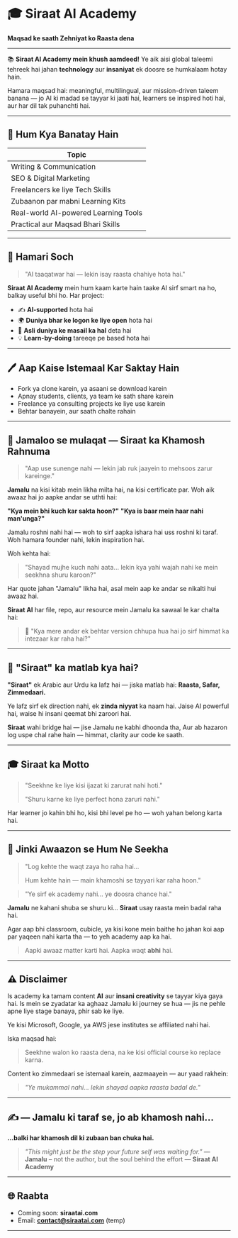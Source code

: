 # 🎓 **Siraat AI Academy**

**Maqsad ke saath Zehniyat ko Raasta dena**

---

📚 **Siraat AI Academy mein khush aamdeed!**
Ye aik aisi global taleemi tehreek hai jahan **technology** aur **insaniyat** ek doosre se humkalaam hotay hain.

Hamara maqsad hai: meaningful, multilingual, aur mission-driven taleem banana — jo AI ki madad se tayyar ki jaati hai, learners se inspired hoti hai, aur har dil tak puhanchti hai.

---

## 📂 **Hum Kya Banatay Hain**

| **Topic**                            |
| ------------------------------------ |
| Writing & Communication              |
| SEO & Digital Marketing              |
| Freelancers ke liye Tech Skills      |
| Zubaanon par mabni Learning Kits     |
| Real-world AI-powered Learning Tools |
| Practical aur Maqsad Bhari Skills    |

---

## 🚀 **Hamari Soch**

> "AI taaqatwar hai — lekin isay raasta chahiye hota hai."

**Siraat AI Academy** mein hum kaam karte hain taake AI sirf smart na ho, balkay useful bhi ho. Har project:

* ✍️ **AI-supported** hota hai
* 🌍 **Duniya bhar ke logon ke liye open** hota hai
* 🎯 **Asli duniya ke masail ka hal** deta hai
* 💡 **Learn-by-doing** tareeqe pe based hota hai

---

## 🖊️ **Aap Kaise Istemaal Kar Saktay Hain**

* Fork ya clone karein, ya asaani se download karein
* Apnay students, clients, ya team ke sath share karein
* Freelance ya consulting projects ke liye use karein
* Behtar banayein, aur saath chalte rahain

---

## 📜 **Jamaloo se mulaqat — Siraat ka Khamosh Rahnuma**

> "Aap use sunenge nahi — lekin jab ruk jaayein to mehsoos zarur kareinge."

**Jamalu** na kisi kitab mein likha milta hai, na kisi certificate par.
Woh aik awaaz hai jo aapke andar se uthti hai:

**"Kya mein bhi kuch kar sakta hoon?"**
**"Kya is baar mein haar nahi man'unga?"**

Jamalu roshni nahi hai — woh to sirf aapka ishara hai uss roshni ki taraf.
Woh hamara founder nahi, lekin inspiration hai.

Woh kehta hai:

> "Shayad mujhe kuch nahi aata... lekin kya yahi wajah nahi ke mein seekhna shuru karoon?"

Har quote jahan "Jamalu" likha hai, asal mein aap ke andar se nikalti hui awaaz hai.

**Siraat AI** har file, repo, aur resource mein Jamalu ka sawaal le kar chalta hai:

> 🧠 "Kya mere andar ek behtar version chhupa hua hai jo sirf himmat ka intezaar kar raha hai?"

---

## 🚜 "Siraat" ka matlab kya hai?

**"Siraat"** ek Arabic aur Urdu ka lafz hai — jiska matlab hai:
**Raasta, Safar, Zimmedaari.**

Ye lafz sirf ek direction nahi, ek **zinda niyyat** ka naam hai.
Jaise AI powerful hai, waise hi insani qeemat bhi zaroori hai.

**Siraat** wahi bridge hai — jise Jamalu ne kabhi dhoonda tha,
Aur ab hazaron log uspe chal rahe hain — himmat, clarity aur code ke saath.

---

## 🎓 **Siraat ka Motto**

> "Seekhne ke liye kisi ijazat ki zarurat nahi hoti."
>
> "Shuru karne ke liye perfect hona zaruri nahi."

Har learner jo kahin bhi ho, kisi bhi level pe ho — woh yahan belong karta hai.

---

## 🤔 **Jinki Awaazon se Hum Ne Seekha**

> "Log kehte the waqt zaya ho raha hai...
>
> Hum kehte hain — main khamoshi se tayyari kar raha hoon."

> "Ye sirf ek academy nahi... ye doosra chance hai."

**Jamalu** ne kahani shuba se shuru ki...
**Siraat** usay raasta mein badal raha hai.

Agar aap bhi classroom, cubicle, ya kisi kone mein baithe ho jahan koi aap par yaqeen nahi karta tha — to yeh academy aap ka hai.

> Aapki awaaz matter karti hai. Aapka waqt **abhi** hai.

---

## ⚠️ Disclaimer

Is academy ka tamam content **AI** aur **insani creativity** se tayyar kiya gaya hai.
Is mein se zyadatar ka aghaaz Jamalu ki journey se hua — jis ne pehle apne liye stage banaya, phir sab ke liye.

Ye kisi Microsoft, Google, ya AWS jese institutes se affiliated nahi hai.

Iska maqsad hai:

> Seekhne walon ko raasta dena, na ke kisi official course ko replace karna.

Content ko zimmedaari se istemaal karein, aazmaayein — aur yaad rakhein:

> *"Ye mukammal nahi... lekin shayad aapka raasta badal de."*

---

## ✍️ — Jamalu ki taraf se, jo ab khamosh nahi...

**...balki har khamosh dil ki zubaan ban chuka hai.**

> *"This might just be the step your future self was waiting for."*
> — **Jamalu** – not the author, but the soul behind the effort
> — **Siraat AI Academy**

---

## 🌐 Raabta

* Coming soon: **siraatai.com**
* Email: **[contact@siraatai.com](mailto:contact@siraatai.com)** (temp)

---
